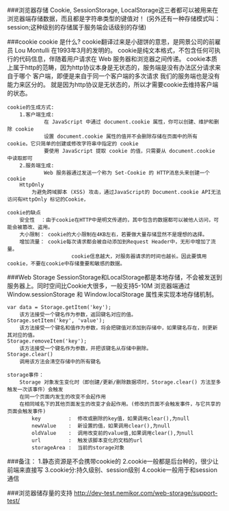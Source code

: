 
###浏览器存储
	Cookie, SessionStorage, LocalStorage这三者都可以被用来在浏览器端存储数据，而且都是字符串类型的键值对！
	(另外还有一种存储模式叫：session;这种级别的存储属于服务端会话级别的存储)
	
###cookie
	cookie 是什么?
		cookie翻译过来是小甜饼的意思，是网景公司的前雇员 Lou Montulli 在1993年3月的发明的。
		cookie是纯文本格式，不包含任何可执行的代码信息，伴随着用户请求在 Web 服务器和浏览器之间传递。
		cookie本质上属于http的范畴，因为http协议本身是无状态的，服务端是没有办法区分请求来自于哪个
					客户端，即便是来自于同一个客户端的多次请求 我们的服务端也是没有能力来区分的。
					就是因为http协议是无状态的，所以才需要cookie去维持客户端的状态。
	
	cookie的生成方式:
		1.客户端生成:
			    在 JavaScript 中通过 document.cookie 属性，你可以创建、维护和删除 cookie
				设置 document.cookie 属性的值并不会删除存储在页面中的所有 cookie。它只简单的创建或修改字符串中指定的 cookie
				要使用 JavaScript 提取 cookie 的值，只需要从 document.cookie 中读取即可
        2.服务端生成:
				Web 服务器通过发送一个称为 Set-Cookie 的 HTTP消息头来创建一个 cookie
        HttpOnly
            为避免跨域脚本 (XSS) 攻击，通过JavaScript的 Document.cookie API无法访问有HttpOnly 标记的Cookie，
		
	cookie的缺点
		安全性  ：由于cookie在HTTP中是明文传递的，其中包含的数据都可以被他人访问，可能会被篡改、盗用。
		大小限制： cookie的大小限制在4KB左右，若要做大量存储显然不是理想的选择。
		增加流量： cookie每次请求都会被自动添加到Request Header中，无形中增加了流量。
						 cookie信息越大，对服务器请求的时间也越长。因此要慎用cookie，不要在cookie中存储重要和敏感的数据。
	

###Web Storage
	SessionStorage和LocalStorage都是本地存储，不会被发送到服务器上。同时空间比Cookie大很多，一般支持5-10M
	浏览器端通过 Window.sessionStorage 和 Window.localStorage 属性来实现本地存储机制。
	
	var data = Storage.getItem('key');
		该方法接受一个键名作为参数，返回键名对应的值。
	Storage.setItem('key', 'value');
		该方法接受一个键名和值作为参数，将会把键值对添加到存储中，如果键名存在，则更新其对应的值。
	Storage.removeItem('key');
		该方法接受一个键名作为参数，并把该键名从存储中删除。
	Storage.clear()
		调用该方法会清空存储中的所有键名
	
	storage事件：	
		Storage 对象发生变化时（即创建/更新/删除数据项时，Storage.clear() 方法至多触发一次该事件）会触发
		在同一个页面内发生的改变不会起作用
		在相同域名下的其他页面发生的改变才会起作用。(修改的页面不会触发事件，与它共享的页面会触发事件)
			key 	    :  修改或删除的key值，如果调用clear(),为null
			newValue    :  新设置的值，如果调用clear(),为null
			oldValue    :  调用改变前的value值,如果调用clear(),为null
			url         :  触发该脚本变化的文档的url
			storageArea :  当前的storage对象

###备注：
	1.静态资源是不会携带cookie的
	2.cookie一般都是后台种的，很少让前端来直接写
	3.cookie分:持久级别、session级别
	4.cookie一般用于和session通信
		
###浏览器储存量的支持
	http://dev-test.nemikor.com/web-storage/support-test/
		
	